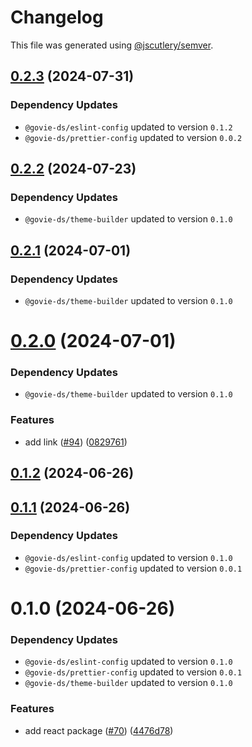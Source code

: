 # Changelog

This file was generated using [@jscutlery/semver](https://github.com/jscutlery/semver).

## [0.2.3](https://github.com/ogcio/govie-ds/compare/@govie-ds/theme-govie-0.2.2...@govie-ds/theme-govie-0.2.3) (2024-07-31)

### Dependency Updates

* `@govie-ds/eslint-config` updated to version `0.1.2`
* `@govie-ds/prettier-config` updated to version `0.0.2`


## [0.2.2](https://github.com/ogcio/govie-ds/compare/@govie-ds/theme-govie-0.2.1...@govie-ds/theme-govie-0.2.2) (2024-07-23)

### Dependency Updates

* `@govie-ds/theme-builder` updated to version `0.1.0`


## [0.2.1](https://github.com/ogcio/govie-ds/compare/@govie-ds/theme-govie-0.2.0...@govie-ds/theme-govie-0.2.1) (2024-07-01)

### Dependency Updates

* `@govie-ds/theme-builder` updated to version `0.1.0`


# [0.2.0](https://github.com/ogcio/govie-ds/compare/@govie-ds/theme-govie-0.1.2...@govie-ds/theme-govie-0.2.0) (2024-07-01)

### Dependency Updates

* `@govie-ds/theme-builder` updated to version `0.1.0`

### Features

* add link ([#94](https://github.com/ogcio/govie-ds/issues/94)) ([0829761](https://github.com/ogcio/govie-ds/commit/082976131495f029bbdf7d3ef3dbb3e80d460c4a))



## [0.1.2](https://github.com/ogcio/govie-ds/compare/@govie-ds/theme-govie-0.1.1...@govie-ds/theme-govie-0.1.2) (2024-06-26)



## [0.1.1](https://github.com/ogcio/govie-ds/compare/@govie-ds/theme-govie-0.1.0...@govie-ds/theme-govie-0.1.1) (2024-06-26)

### Dependency Updates

* `@govie-ds/eslint-config` updated to version `0.1.0`
* `@govie-ds/prettier-config` updated to version `0.0.1`


# 0.1.0 (2024-06-26)

### Dependency Updates

* `@govie-ds/eslint-config` updated to version `0.1.0`
* `@govie-ds/prettier-config` updated to version `0.0.1`
* `@govie-ds/theme-builder` updated to version `0.1.0`

### Features

* add react package ([#70](https://github.com/ogcio/govie-ds/issues/70)) ([4476d78](https://github.com/ogcio/govie-ds/commit/4476d784b0f2a35fd63293d952ea50c0832ca511))
